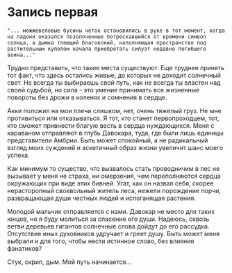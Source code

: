 # Запись первая 

	"... можжевеловые бусины четок остановились в руке в тот момент, когда на ладони оказался позолоченные потрескавшийся от времени символ солнца, а дымка тлеющий благовоний, наполняющая пространство под растительным куполом начала приобретать силуэт недавно погибшего воина..."

Трудно представить, что такие места существуют. Еще труднее принять тот факт, что здесь остались живые, до которых не доходит солнечный свет. Не всегда ты выбираешь свой путь, как не всегда ты властен над своей судьбой, но сила - это умение принимать все жизненные повороты без дрожи в коленях и сомнения в сердце. 

Акки положил на мои плечи слишком, нет, очень тяжелый груз. Не мне противиться или отказываться. Я тот, кто станет первопроходцем, тот, кто сможет привнести благую весть в сердца нуждающихся. Меня с караваном отправляют в глубь Давокара, туда, где были лишь единицы представители Амбрии. Быть может спокойный, а не радикальный взгляд моих суждений и аскетичный образ жизни увеличит шанс моего успеха. 

Как минимум то существо, что вызвалось стать проводничим в лес не вызывает у меня не страха, ни омерзения, чем переполняются сердца окружающих при виде этих бивней. Угат, как он назвал себя, скорее нерасторопный своевольный житель леса, нежели порождение порчи, развращающая души честных людей и испоганящая растения.

Молодой мальчик отправляется с нами. Давокар не место для таких юнцов, но я буду молиться за спасение его души. Надеюсь, сквозь ветви деревьев гигантов солнечные слова дойдут до его рассудка. Отсутствие иных духовников удручает и греет душу. Быть может меня выбрали и для того, чтобы нести истинное слово, без влияния фанатиков?

Стук, скрип, дым. Мой путь начинается...